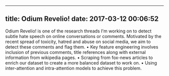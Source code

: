 
---
title: Odium Revelio!
date: 2017-03-12 00:06:52
---
Odium Revelio! is one of the research threads I'm working on to detect subtle hate speech on online conversations or comments. Motivated by the recent spread of toxicity, hatred and abuse on social media, we aim to detect these comments and flag them.
•	Key feature engineering involves inclusion of previous comments, title references along with external information from wikipedia pages.
•	Scraping from fox-news articles to enrich our dataset to create a more balanced dataset to work on.
•	Using inter-attention and intra-attention models to achieve this problem.

